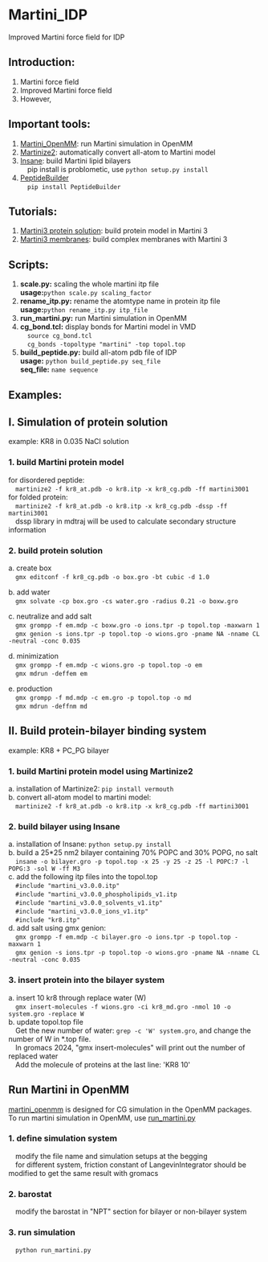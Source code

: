 # Martini_IDP
Improved Martini force field for IDP

## Introduction:   
1. Martini force field
2. Improved Martini force field
3. However,

## Important tools:   
1. [Martini_OpenMM](https://github.com/maccallumlab/martini_openmm): run Martini simulation in OpenMM   
2. [Martinize2](https://github.com/marrink-lab/vermouth-martinize): automatically convert all-atom to Martini model   
3. [Insane](https://github.com/Tsjerk/Insane): build Martini lipid bilayers   
&emsp;pip install is problometic, use ```python setup.py install```   
4. [PeptideBuilder](https://github.com/clauswilke/PeptideBuilder)   
&emsp;```pip install PeptideBuilder```   

## Tutorials:   
1. [Martini3 protein solution](http://cgmartini.nl/index.php/2021-martini-online-workshop/tutorials/564-2-proteins-basic-and-martinize-2): build protein model in Martini 3   
2. [Martini3 membranes](https://www.sciencedirect.com/science/article/pii/S0076687924000946?via%3Dihub#bib14): build complex membranes with Martini 3 

## Scripts:
1. **scale.py:** scaling the whole martini itp file   
**usage:**```python scale.py scaling_factor```
2. **rename_itp.py:** rename the atomtype name in protein itp file   
**usage:**```python rename_itp.py itp_file```   
3. **run_martini.py:** run Martini simulation in OpenMM   
4. **cg_bond.tcl:** display bonds for Martini model in VMD   
&emsp;```source cg_bond.tcl```   
&emsp;```cg_bonds -topoltype "martini" -top topol.top```   
5. **build_peptide.py:** build all-atom pdb file of IDP   
**usage:** ```python build_peptide.py seq_file```   
**seq_file:** ```name sequence```   

## Examples:
## I. Simulation of protein solution
example: KR8 in 0.035 NaCl solution   
### 1. build Martini protein model
for disordered peptide:   
&emsp;```martinize2 -f kr8_at.pdb -o kr8.itp -x kr8_cg.pdb -ff martini3001```   
for folded protein:   
&emsp;```martinize2 -f kr8_at.pdb -o kr8.itp -x kr8_cg.pdb -dssp -ff martini3001```   
&emsp;dssp library in mdtraj will be used to calculate secondary structure information

### 2. build protein solution
a. create box   
&emsp;```gmx editconf -f kr8_cg.pdb -o box.gro -bt cubic -d 1.0```   

b. add water   
&emsp;```gmx solvate -cp box.gro -cs water.gro -radius 0.21 -o boxw.gro```   

c. neutralize and add salt   
&emsp;```gmx grompp -f em.mdp -c boxw.gro -o ions.tpr -p topol.top -maxwarn 1```   
&emsp;```gmx genion -s ions.tpr -p topol.top -o wions.gro -pname NA -nname CL -neutral -conc 0.035```   

d. minimization   
&emsp;```gmx grompp -f em.mdp -c wions.gro -p topol.top -o em```   
&emsp;```gmx mdrun -deffem em```

e. production   
&emsp;```gmx grompp -f md.mdp -c em.gro -p topol.top -o md```   
&emsp;```gmx mdrun -deffnm md```

## II. Build protein-bilayer binding system   
example: KR8 + PC_PG bilayer   
### 1. build Martini protein model using Martinize2   
a. installation of Martinize2: ```pip install vermouth```   
b. convert all-atom model to martini model:   
&emsp;```martinize2 -f kr8_at.pdb -o kr8.itp -x kr8_cg.pdb -ff martini3001```   
   
### 2. build bilayer using Insane   
a. installation of Insane: ```python setup.py install```   
b. build a 25*25 nm2 bilayer containing 70% POPC and 30% POPG, no salt  
&emsp;```insane -o bilayer.gro -p topol.top -x 25 -y 25 -z 25 -l POPC:7 -l POPG:3 -sol W -ff M3```   
c. add the following itp files into the topol.top   
&emsp;```#include "martini_v3.0.0.itp"```   
&emsp;```#include "martini_v3.0.0_phospholipids_v1.itp```   
&emsp;```#include "martini_v3.0.0_solvents_v1.itp"```   
&emsp;```#include "martini_v3.0.0_ions_v1.itp"```   
&emsp;```#include "kr8.itp"```   
d. add salt using gmx genion:   
&emsp;```gmx grompp -f em.mdp -c bilayer.gro -o ions.tpr -p topol.top -maxwarn 1```   
&emsp;```gmx genion -s ions.tpr -p topol.top -o wions.gro -pname NA -nname CL -neutral -conc 0.035```   

### 3. insert protein into the bilayer system   
a. insert 10 kr8 through replace water (W)   
&emsp;```gmx insert-molecules -f wions.gro -ci kr8_md.gro -nmol 10 -o system.gro -replace W```   
b. update topol.top file   
&emsp;Get the new number of water: ```grep -c 'W' system.gro```, and change the number of W in *.top file.   
&emsp;In gromacs 2024, "gmx insert-molecules" will print out the number of replaced water   
&emsp;Add the molecule of proteins at the last line: 'KR8      10'   

## Run Martini in OpenMM   
[martini_openmm](https://github.com/maccallumlab/martini_openmm) is designed for CG simulation in the OpenMM packages.    
To run martini simulation in OpenMM, use [run_martini.py](script/run_martini.py)   
### 1. define simulation system   
&emsp;modify the file name and simulation setups at the begging   
&emsp;for different system, friction constant of LangevinIntegrator should be modified to get the same result with gromacs   
### 2. barostat   
&emsp;modify the barostat in "NPT" section for bilayer or non-bilayer system   
### 3. run simulation
&emsp;```python run_martini.py```   
